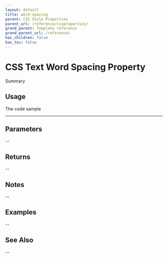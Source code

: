 ```yaml
---
layout: default
title: word-spacing
parent: CSS Style Properties
parent_url: /reference/cssproperties/
grand_parent: Template reference
grand_parent_url: /reference/
has_children: false
has_toc: false
---
```


# CSS Text Word Spacing Property

Summary

## Usage

 The code sample

---

## Parameters

--

## Returns 

--

## Notes


-- 

## Examples


--


## See Also


--

